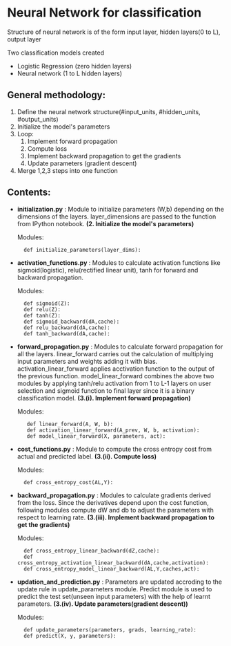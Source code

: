 # Neural Network for classification

Structure of neural network is of the form input layer, hidden layers(0 to L), output layer

Two classification models created 
- Logistic Regression (zero hidden layers)
- Neural network (1 to L hidden layers)

## General methodology:
1. Define the neural network structure(#input_units, #hidden_units, #output_units)
2. Initialize the model's parameters
3. Loop:
    1. Implement forward propagation
    2. Compute loss
    3. Implement backward propagation to get the gradients
    4. Update parameters (gradient descent)
4. Merge 1,2,3 steps into one function

## Contents:
- __initialization.py__ : Module to initialize parameters (W,b) depending on the dimensions of the layers. layer_dimensions are passed to the function from IPython notebook. __(2. Initialize the model's parameters)__

    Modules:

        def initialize_parameters(layer_dims):

- __activation_functions.py__ : Modules to calculate activation functions like sigmoid(logistic), relu(rectified linear unit), tanh for forward and backward propagation.

    Modules:
    
        def sigmoid(Z):
        def relu(Z):
        def tanh(Z):
        def sigmoid_backward(dA,cache):
        def relu_backward(dA,cache):
        def tanh_backward(dA,cache):

- __forward_propagation.py__ : Modules to calculate forward propagation for all the layers. linear_forward carries out the calculation of multiplying input parameters and weights adding it with bias. activation_linear_forward applies acctivation function to the output of the previous function. model_linear_forward combines the above two modules by applying tanh/relu activation from 1 to L-1 layers on user selection and sigmoid function to final layer since it is a binary classification model. __(3.(i). Implement forward propagation)__

    Modules:
    
         def linear_forward(A, W, b):
         def activation_linear_forward(A_prev, W, b, activation):
         def model_linear_forward(X, parameters, act):
         
- __cost_functions.py__ : Module to compute the cross entropy cost from actual and predicted label. __(3.(ii). Compute loss)__

    Modules:
        
        def cross_entropy_cost(AL,Y):
        
- __backward_propagation.py__ : Modules to calculate gradients derived from the loss. Since the derivatives depend upon the cost function, following modules compute  dW and db to adjust the parameters with respect to learning rate. __(3.(iii). Implement backward propagation to get the gradients)__

    Modules:
    
        def cross_entropy_linear_backward(dZ,cache):
        def cross_entropy_activation_linear_backward(dA,cache,activation):
        def cross_entropy_model_linear_backward(AL,Y,caches,act):
        
- __updation_and_prediction.py__ : Parameters are updated accroding to the update rule in update_parameters module. Predict module is used to predict the test set(unseen input parameters) with the help of learnt parameters. __(3.(iv). Update parameters(gradient descent))__

    Modules:
    
        def update_parameters(parameters, grads, learning_rate):
        def predict(X, y, parameters):
